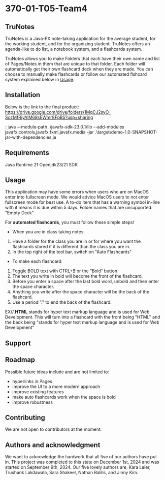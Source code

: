 # 370-01-T05-Team4

## TruNotes
TruNotes is a Java-FX note-taking application for the average student, for the working student, and for the organizing student. TruNotes offers an agenda-like to do list, a notebook system, and a flashcards system.

TruNotes allows you to make Folders that each have their own name and list of Pages/Notes in them that are unique to that folder. Each folder will automatically get their own flashcard deck when they are made. You can choose to manually make flashcards or follow our automated flshcard system explained below in [Usage](#usage).

## Installation
Below is the link to the final product:
https://drive.google.com/drive/folders/1MqCJ2syO-SozMfRiyAIM68sEWmr8FpBS?usp=sharing

:
java --module-path .\javafx-sdk-23.0.1\lib --add-modules javafx.controls,javafx.fxml,javafx.media -jar .\target\demo-1.0-SNAPSHOT-jar-with-dependencies.ja

## Requirements
Java Runtime 21
Openjdk23/21 SDK

## Usage
This application may have some errors when users who are on MacOS enter into fullscreen mode. We would advice MacOS users to not enter fullscreen mode for best use. 
A to-do item that has a warning symbol in-line with it means it is due within 5 days.
Folder names that are unsupported: "Empty Deck"

For **automated flashcards**, you must follow these simple steps!
- When you are in class taking notes:
1. Have a folder for the class you are in or for where you want the flashcards stored if it is different than the class you are in.
2. In the top right of the tool bar, switch on "Auto Flashcards"
- To make each flashcard:
1. Toggle BOLD text with CTRL+B or the "Bold" button.
2. The text you write in bold will become the front of the flashcard.
3. Before you enter a space after the last bold word, unbold and then enter the space character.
4. Anything you write after the space character will be the back of the flashcard.
5. Use a period "." to end the back of the flashcard.

EX// **HTML** stands for hyper text markup language and is used for Web Development.
This will turn into a flashcard with the front being "HTML" and the back being "stands for hyper text markup language and is used for Web Development"

## Support

## Roadmap
Possible future ideas include and are not limited to:
- hyperlinks in Pages
- improve the UI to a more modern approach
- improve existing features
 - make auto flashcards work when the space is bold
- improve robustness

## Contributing
We are not open to contributors at the moment.

## Authors and acknowledgment
We want to acknowledge the hardwork that all five of our authors have put in. This project was completed to this state on December 1st, 2024 and was started on September 9th, 2024. 
Our five lovely authors are, Kara Leier, Trushank Lakdawala, Sara Shakeel, Nathan Balilis, and Jinny Kim.
